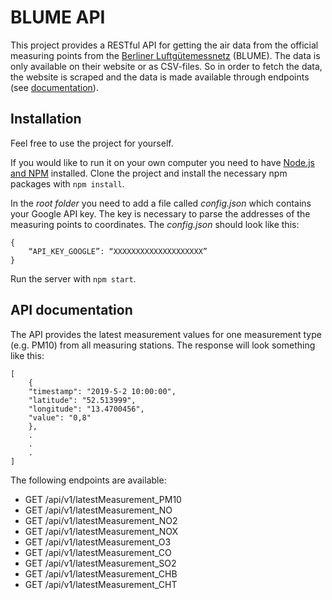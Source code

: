 # BLUME API

This project provides a RESTful API for getting the air data from the official measuring points from the [Berliner Luftgütemessnetz](https://luftdaten.berlin.de/lqi) (BLUME).
The data is only available on their website or as CSV-files. So in order to fetch the data, the website is scraped and the data is made available through endpoints (see [documentation](#api-documentation)).

## Installation

Feel free to use the project for yourself. 

If you would like to run it on your own computer you need to have [Node.js and NPM](https://nodejs.org/en/) installed.
Clone the project and install the necessary npm packages with `npm install`. 

In the *root folder* you need to add a file called *config.json* which contains your Google API key. The key is necessary to parse the addresses of the measuring points to coordinates. The *config.json* should look like this:
```
{
    “API_KEY_GOOGLE”: “XXXXXXXXXXXXXXXXXXXX”
}
```

Run the server with `npm start`.

## API documentation

The API provides the latest measurement values for one measurement type (e.g. PM10) from all measuring stations. 
The response will look something like this:
```
[
    {
    "timestamp": "2019-5-2 10:00:00",
    "latitude": "52.513999",
    "longitude": "13.4700456",
    "value": "0,8"
    },
    .
    .
    .
]
```
The following endpoints are available:

* GET /api/v1/latestMeasurement_PM10
* GET /api/v1/latestMeasurement_NO
* GET /api/v1/latestMeasurement_NO2
* GET /api/v1/latestMeasurement_NOX
* GET /api/v1/latestMeasurement_O3
* GET /api/v1/latestMeasurement_CO
* GET /api/v1/latestMeasurement_SO2
* GET /api/v1/latestMeasurement_CHB
* GET /api/v1/latestMeasurement_CHT
